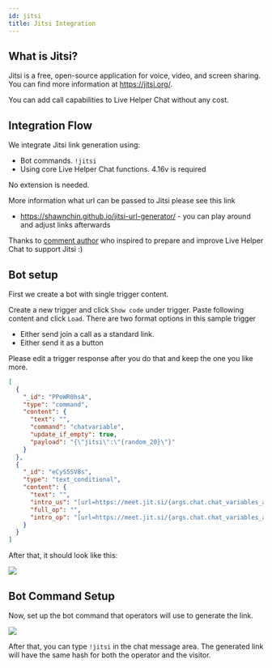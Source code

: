 ```yaml
---
id: jitsi
title: Jitsi Integration
---
```


## What is Jitsi?

Jitsi is a free, open-source application for voice, video, and screen sharing. You can find more information at https://jitsi.org/.

You can add call capabilities to Live Helper Chat without any cost.

## Integration Flow

We integrate Jitsi link generation using:

*   Bot commands. `!jitsi`
*   Using core Live Helper Chat functions. 4.16v is required

No extension is needed.

More information what url can be passed to Jitsi please see this link

*   https://shawnchin.github.io/jitsi-url-generator/ - you can play around and adjust links afterwards

Thanks to [comment author](https://github.com/LiveHelperChat/livehelperchat/discussions/1838#discussioncomment-4325256) who inspired to prepare and improve Live Helper Chat to support Jitsi :)

## Bot setup

First we create a bot with single trigger content.

Create a new trigger and click `Show code` under trigger. Paste following content and click `Load`. There are two format options in this sample trigger

*   Either send join a call as a standard link.
*   Either send it as a button

Please edit a trigger response after you do that and keep the one you like more.

```json
[
  {
    "_id": "PPoWR0hsA",
    "type": "command",
    "content": {
      "text": "",
      "command": "chatvariable",
      "update_if_empty": true,
      "payload": "{\"jitsi\":\"{random_20}\"}"
    }
  },
  {
    "_id": "eCyS5SV8s",
    "type": "text_conditional",
    "content": {
      "text": "",
      "intro_us": "[url=https://meet.jit.si/{args.chat.chat_variables_array.jitsi}#userInfo.displayName=\"{args.chat.nick__url}\"&userInfo.email=\"{args.chat.email__url}\"&config.prejoinPageEnabled=false&config.requireDisplayName=true]Join as {args.chat.nick}[/url]\\n[html]\\n<a class=\\"btn btn-success btn-sm\\" target=\\"_blank\\" href=\\"https://meet.jit.si/{args.chat.chat_variables_array.jitsi}#userInfo.displayName=&quot;{args.chat.nick__url}&quot;&userInfo.email=&quot;{args.chat.email__url}&quot;&config.prejoinPageEnabled=false&config.requireDisplayName=true\\">Join as {args.chat.nick__escape}</a>\\n[/html]\\n",
      "full_op": "",
      "intro_op": "[url=https://meet.jit.si/{args.chat.chat_variables_array.jitsi}#userInfo.displayName=\"{args.chat.plain_user_name__url}\"&config.prejoinPageEnabled=false&config.requireDisplayName=true]Join call as {args.chat.plain_user_name}[/url]"
    }
  }
]
```

After that, it should look like this:

![](/img/integration/jitsi.png)

## Bot Command Setup

Now, set up the bot command that operators will use to generate the link.

![](/img/integration/jitsi-command.png)

After that, you can type `!jitsi` in the chat message area. The generated link will have the same hash for both the operator and the visitor.
